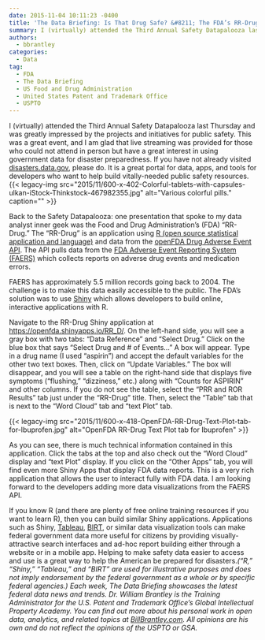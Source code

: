 ```yaml
---
date: 2015-11-04 10:11:23 -0400
title: 'The Data Briefing: Is That Drug Safe? &#8211; The FDA’s RR-Drug R/Shiny App'
summary: I (virtually) attended the Third Annual Safety Datapalooza last Thursday and was greatly impressed by the projects and initiatives for public safety. This was a great event, and I am glad that live streaming was provided for those who could not attend in person but have a great interest in using government data for disaster
authors:
  - bbrantley
categories:
  - Data
tag:
  - FDA
  - The Data Briefing
  - US Food and Drug Administration
  - United States Patent and Trademark Office
  - USPTO
---
```


I (virtually) attended the Third Annual Safety Datapalooza last Thursday and was greatly impressed by the projects and initiatives for public safety. This was a great event, and I am glad that live streaming was provided for those who could not attend in person but have a great interest in using government data for disaster preparedness. If you have not already visited <a href="http://www.data.gov/disasters/" target="_blank">disasters.data.gov</a>, please do. It is a great portal for data, apps, and tools for developers who want to help build vitally-needed public safety resources. {{< legacy-img src="2015/11/600-x-402-Colorful-tablets-with-capsules-ulkan-iStock-Thinkstock-467982355.jpg" alt="Various colorful pills." caption="" >}} 

Back to the Safety Datapalooza: one presentation that spoke to my data analyst inner geek was the Food and Drug Administration’s (FDA) “RR-Drug.” The “RR-Drug” is an application using <a href="https://www.r-project.org/" target="_blank">R (open source statistical application and language)</a> and data from the <a href="https://open.fda.gov/drug/event/reference/" target="_blank">openFDA Drug Adverse Event API</a>. The API pulls data from the <a href="https://open.fda.gov/data/faers/" target="_blank">FDA Adverse Event Reporting System (FAERS)</a> which collects reports on adverse drug events and medication errors.

FAERS has approximately 5.5 million records going back to 2004. The challenge is to make this data easily accessible to the public. The FDA’s solution was to use <a href="http://shiny.rstudio.com/" target="_blank">Shiny</a> which allows developers to build online, interactive applications with R.

Navigate to the RR-Drug Shiny application at <a href="https://openfda.shinyapps.io/RR_D/" target="_blank">https://openfda.shinyapps.io/RR_D/</a>. On the left-hand side, you will see a gray box with two tabs: “Data Reference” and “Select Drug.” Click on the blue box that says “Select Drug and # of Events…” A box will appear. Type in a drug name (I used “aspirin”) and accept the default variables for the other two text boxes. Then, click on “Update Variables.” The box will disappear, and you will see a table on the right-hand side that displays five symptoms (“flushing,” “dizziness,” etc.) along with “Counts for ASPIRIN” and other columns. If you do not see the table, select the “PRR and ROR Results” tab just under the “RR-Drug” title. Then, select the “Table” tab that is next to the “Word Cloud” tab and “text Plot” tab.

{{< legacy-img src="2015/11/600-x-418-OpenFDA-RR-Drug-Text-Plot-tab-for-Ibuprofen.jpg" alt="OpenFDA RR-Drug Text Plot tab for Ibuprofen" >}}

As you can see, there is much technical information contained in this application. Click the tabs at the top and also check out the “Word Cloud” display and “text Plot” display. If you click on the “Other Apps” tab, you will find even more Shiny Apps that display FDA data reports. This is a very rich application that allows the user to interact fully with FDA data. I am looking forward to the developers adding more data visualizations from the FAERS API.

If you know R (and there are plenty of free online training resources if you want to learn R), then you can build similar Shiny applications. Applications such as Shiny, <a href="http://www.tableau.com/" target="_blank">Tableau</a>, [BIRT](http://www.eclipse.org/birt/), or similar data visualization tools can make federal government data more useful for citizens by providing visually-attractive search interfaces and ad-hoc report building either through a website or in a mobile app. Helping to make safety data easier to access and use is a great way to help the American be prepared for disasters._(“R,” “Shiny,” “Tableau,” and “BIRT” are used for illustrative purposes and does not imply endorsement by the federal government as a whole or by specific federal agencies.)_
_Each week, The Data Briefing showcases the latest federal data news and trends._
_Dr. William Brantley is the Training Administrator for the U.S. Patent and Trademark Office’s Global Intellectual Property Academy. You can find out more about his personal work in open data, analytics, and related topics at [BillBrantley.com](http://billbrantley.com). All opinions are his own and do not reflect the opinions of the USPTO or GSA._

<div class="copyIcon copy0">
</div>

<div class="pasteIcon paste0">
</div>

<div class="notifyIcon">
</div>

<div class="copyIcon copy0">
</div>

<div class="pasteIcon paste0">
</div>

<div class="notifyIcon">
</div>